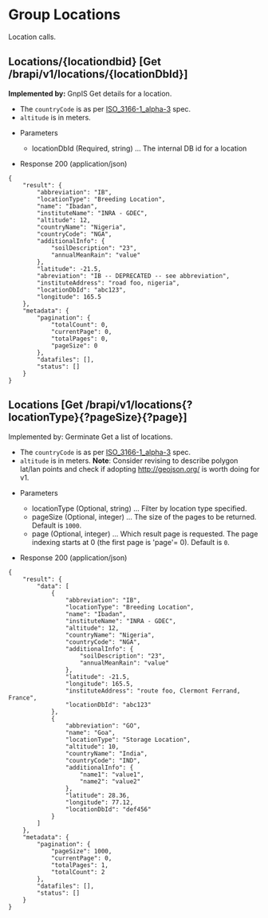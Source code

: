 
# Group Locations

Location calls.




## Locations/{locationdbid} [Get /brapi/v1/locations/{locationDbId}]

 <strong>Implemented by:</strong>  GnpIS
Get details for a location.
* The `countryCode` is as per [ISO_3166-1_alpha-3](https://en.wikipedia.org/wiki/ISO_3166-1_alpha-3) spec.
* `altitude` is in meters.  

+ Parameters
    + locationDbId (Required, string) ... The internal DB id for a location


+ Response 200 (application/json)
```
{
    "result": {
        "abbreviation": "IB",
        "locationType": "Breeding Location",
        "name": "Ibadan",
        "instituteName": "INRA - GDEC",
        "altitude": 12,
        "countryName": "Nigeria",
        "countryCode": "NGA",
        "additionalInfo": {
            "soilDescription": "23",
            "annualMeanRain": "value"
        },
        "latitude": -21.5,
        "abreviation": "IB -- DEPRECATED -- see abbreviation",
        "instituteAddress": "road foo, nigeria",
        "locationDbId": "abc123",
        "longitude": 165.5
    },
    "metadata": {
        "pagination": {
            "totalCount": 0,
            "currentPage": 0,
            "totalPages": 0,
            "pageSize": 0
        },
        "datafiles": [],
        "status": []
    }
}
```

## Locations [Get /brapi/v1/locations{?locationType}{?pageSize}{?page}]


Implemented by: Germinate
Get a list of locations.
* The `countryCode` is as per [ISO_3166-1_alpha-3](https://en.wikipedia.org/wiki/ISO_3166-1_alpha-3) spec.
* `altitude` is in meters.
**Note**: Consider revising to describe polygon lat/lan points and check if adopting http://geojson.org/ is worth doing for v1.  

+ Parameters
    + locationType (Optional, string) ... Filter by location type specified.
    + pageSize (Optional, integer) ... The size of the pages to be returned. Default is `1000`.
    + page (Optional, integer) ... Which result page is requested. The page indexing starts at 0 (the first page is 'page'= 0). Default is `0`.


+ Response 200 (application/json)
```
{
    "result": {
        "data": [
            {
                "abbreviation": "IB",
                "locationType": "Breeding Location",
                "name": "Ibadan",
                "instituteName": "INRA - GDEC",
                "altitude": 12,
                "countryName": "Nigeria",
                "countryCode": "NGA",
                "additionalInfo": {
                    "soilDescription": "23",
                    "annualMeanRain": "value"
                },
                "latitude": -21.5,
                "longitude": 165.5,
                "instituteAddress": "route foo, Clermont Ferrand, France",
                "locationDbId": "abc123"
            },
            {
                "abbreviation": "GO",
                "name": "Goa",
                "locationType": "Storage Location",
                "altitude": 10,
                "countryName": "India",
                "countryCode": "IND",
                "additionalInfo": {
                    "name1": "value1",
                    "name2": "value2"
                },
                "latitude": 28.36,
                "longitude": 77.12,
                "locationDbId": "def456"
            }
        ]
    },
    "metadata": {
        "pagination": {
            "pageSize": 1000,
            "currentPage": 0,
            "totalPages": 1,
            "totalCount": 2
        },
        "datafiles": [],
        "status": []
    }
}
```